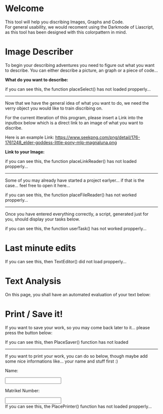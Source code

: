 <!--
author:   Naumann Marco

email:    marconaumann@t-online.de

version:  0.0.1

language: en

narrator: US English Female

script: https://raw.githubusercontent.com/Nethiri/EnglishImageDescriber/main/LiaScriptImageDescriber/imageDescriberFunctions.js
script: https://raw.githubusercontent.com/Nethiri/EnglishImageDescriber/main/LiaScriptImageDescriber/ImageDescriber.js
script: https://raw.githubusercontent.com/Nethiri/EnglishImageDescriber/main/LiaScriptImageDescriber/userTasks.js

link: https://raw.githubusercontent.com/Nethiri/EnglishImageDescriber/main/LiaScriptImageDescriber/style.css
link: https://raw.githubusercontent.com/Nethiri/EnglishImageDescriber/main/LiaScriptImageDescriber/print.css

script: https://cdn.jsdelivr.net/gh/kaptn-seebar/english-lia@latest/base.js
import: https://raw.githubusercontent.com/liaTemplates/TextAnalysis/main/README.md

test: @Textanalysis.FULL

comment:  This is a small tool, which will help the user to learn how to propperly describe an image, a piece of code, or an graph.
-->

# Welcome
This tool will help you discribing Images, Graphs and Code.<br>
For general usability, we would recoment using the Darkmode of Liascript, as this tool has been designed with this colorpattern in mind.

# Image Describer

To begin your describing adventures you need to figure out what you want to describe.
You can either describe a picture, an graph or a piece of code...

**What do you want to describe:**

<div id="TypeSelectorPlace">if you can see this, the function placeSelect() has not loaded propperly...</div>

<script>placeSelect();</script>

---
Now that we have the general idea of what you want to do, we need the verry object you would like to train discribing on.  

For the current itteration of this program, please insert a Link into the inputbox below which is a direct link to an image of what you want to discribe.

Here is an example Link: https://www.seekpng.com/png/detail/176-1761248_elder-goddess-little-pony-mlp-magnaluna.png 

**Link to your Image:**
<div id="ImageLinkPlace">if you can see this, the function placeLinkReader() has not loaded propperly... </div>

<script>placeLinkReader();</script>

---
Some of you may already have started a project earlyer... if that is the case... feel free to open it here...
<div id="FileReaderPlace">if you can see this, the function placeFileReader() has not worked propperly...</div>

<script>placeFileReader()</script>

---

Once you have entered everything correctly, a script, generated just for you, should display your tasks below.

<div id="UserTaskPlace">if you can see this, the function userTask() has not worked propperly...</div>

<script modify="false"> 
setTimeout(function() {
    document.getElementById("UserTaskPlace").innerHTML = "";
    document.getElementById("LaunchButton").onclick = function() {
        ImgUrlLink = document.getElementById("LinkTextBox").value;
        send.liascript(userTask());
    }
    document.getElementById("LinkTextBox").addEventListener("change", function() {
        ImgUrlLink = document.getElementById("LinkTextBox").value;
        send.liascript(userTask());
    });
    if(ImgUrlLink != undefined){
        send.liascript(userTask());
    }

}, 1000);
"";
</script>

# Last minute edits

<div id="TextEditor">If you can see this, then TextEditor() did not load propperly... </div>

<script>TextEditor()</script>

# Text Analysis

On this page, you shall have an automated evaluation of your text below:
<div id="TestPlace"></div>

<script> PlaceTest() </script>

# Print / Save it!

If you want to save your work, so you may come back later to it... please press the button below:
<div id="Saver">If you can see this, then PlaceSaver() function has not loaded</div>
<script>PlaceSaver()</script>

---

If you want to print your work, you can do so below, though maybe add some nice informations like... your name and stuff first :)

Name:

<input id="NameBox" oninput="OnNameChange(this)">

Matrikel Number: 

<input id="MatBox" oninput="OnNameChange(this)">



<div id="Printer">If you can see this, the PlacePrinter() function has not loaded propperly...</div>

<script> PlacePrinter() </script>



